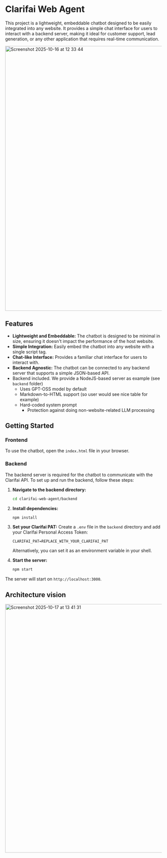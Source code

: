 # Clarifai Web Agent

This project is a lightweight, embeddable chatbot designed to be easily integrated into any website. It provides a simple chat interface for users to interact with a backend server, making it ideal for customer support, lead generation, or any other application that requires real-time communication.

<img width="1013" height="849" alt="Screenshot 2025-10-16 at 12 33 44" src="https://github.com/user-attachments/assets/01b97bf1-51f8-4364-b3b0-70064e744f3f" />

## Features

- **Lightweight and Embeddable:** The chatbot is designed to be minimal in size, ensuring it doesn't impact the performance of the host website.
- **Simple Integration:** Easily embed the chatbot into any website with a single script tag.
- **Chat-like Interface:** Provides a familiar chat interface for users to interact with.
- **Backend Agnostic:** The chatbot can be connected to any backend server that supports a simple JSON-based API.
- Backend included. We provide a NodeJS-based server as example (see `backend` folder)
    - Uses GPT-OSS model by default 
    - Markdown-to-HTML support (so user would see nice table for example)
    - Hard-coded system prompt
        - Protection against doing non-website-related LLM processing

## Getting Started

### Frontend

To use the chatbot, open the `index.html` file in your browser.

### Backend

The backend server is required for the chatbot to communicate with the Clarifai API. To set up and run the backend, follow these steps:

1.  **Navigate to the backend directory:**
    ```bash
    cd clarifai-web-agent/backend
    ```

2.  **Install dependencies:**
    ```bash
    npm install
    ```

3.  **Set your Clarifai PAT:**
    Create a `.env` file in the `backend` directory and add your Clarifai Personal Access Token:
    ```
    CLARIFAI_PAT=REPLACE_WITH_YOUR_CLARIFAI_PAT
    ```
    Alternatively, you can set it as an environment variable in your shell.

4.  **Start the server:**
    ```bash
    npm start
    ```

The server will start on `http://localhost:3000`.


## Architecture vision
<img width="1357" height="797" alt="Screenshot 2025-10-17 at 13 41 31" src="https://github.com/user-attachments/assets/c8d236e8-a079-4bc9-9b42-a60fe651b3cb" />
